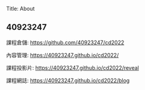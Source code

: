 Title: About

## 40923247

課程倉儲: <a href="https://github.com/40923247/cd2022">https://github.com/40923247/cd2022</a>

內容管理: <a href="https://40923247.github.io/cd2022/">https://40923247.github.io/cd2022/</a>

課程投影片: <a href="https://40923247.github.io/cd2022/reveal">https://40923247.github.io/cd2022/reveal</a>

課程網誌: <a href="https://40923247.github.io/cd2022/blog">https://40923247.github.io/cd2022/blog</a>









